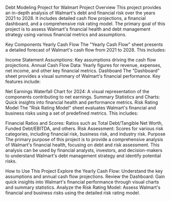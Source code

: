 Debt Modeling Project for Walmart
Project Overview
This project provides an in-depth analysis of Walmart's debt and financial risk over the years 2021 to 2028. It includes detailed cash flow projections, a financial dashboard, and a comprehensive risk rating model. The primary goal of this project is to assess Walmart's financial health and debt management strategy using various financial metrics and assumptions.

Key Components
Yearly Cash Flow
The "Yearly Cash Flow" sheet presents a detailed forecast of Walmart's cash flow from 2021 to 2028. This includes:

Income Statement Assumptions: Key assumptions driving the cash flow projections.
Annual Cash Flow Data: Yearly figures for revenue, expenses, net income, and other key financial metrics.
Dashboard
The "Dashboard" sheet provides a visual summary of Walmart's financial performance. Key features include:

Net Earnings Waterfall Chart for 2024: A visual representation of the components contributing to net earnings.
Summary Statistics and Charts: Quick insights into financial health and performance metrics.
Risk Rating Model
The "Risk Rating Model" sheet evaluates Walmart's financial and business risks using a set of predefined metrics. This includes:

Financial Ratios and Scores: Ratios such as Total Debt/Tangible Net Worth, Funded Debt/EBITDA, and others.
Risk Assessment: Scores for various risk categories, including financial risk, business risk, and industry risk.
Purpose
The primary purpose of this project is to provide a comprehensive analysis of Walmart's financial health, focusing on debt and risk assessment. This analysis can be used by financial analysts, investors, and decision-makers to understand Walmart's debt management strategy and identify potential risks.

How to Use This Project
Explore the Yearly Cash Flow: Understand the key assumptions and annual cash flow projections.
Review the Dashboard: Gain quick insights into Walmart's financial performance through visual charts and summary statistics.
Analyze the Risk Rating Model: Assess Walmart's financial and business risks using the detailed risk rating model.
